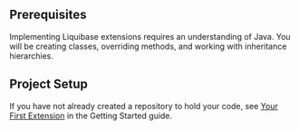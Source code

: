 ## Prerequisites

Implementing Liquibase extensions requires an understanding of Java. You will be creating classes, overriding methods, and working with inheritance hierarchies.

## Project Setup

If you have not already created a repository to hold your code, see [Your First Extension](/extensions-integrations/your-first-extension) in the Getting Started guide.
